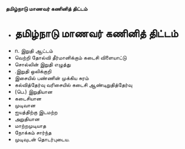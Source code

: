 **தமிழ்நாடு மாணவர் கணினித் திட்டம்**
- # தமிழ்நாடு மாணவர் கணினித் திட்டம்
- n. இறுதி ஆட்டம்
- வெற்றி தோல்வி தீர்மானிக்கும் கடைசி விளையாட்டு
- சொல்லின் இறுதி எழுத்து
- .இறுதி ஒலிக்குறி
- இசையில் பண்ணின் முக்கிய சுரம்
- கல்வித்தேர்வு  வரிசையில் கடைசி ஆண்டிறுதித்தேர்வு
- (பெ.) இறுதியான
- கடைசியான
- முடிவான
- ஐயத்திற்கு இடமற்ற
- அறுதியான
- மாற்றமுடியாத
- நோக்கம் சார்ந்த
- முடிவுடன் தொடர்புடைய.


